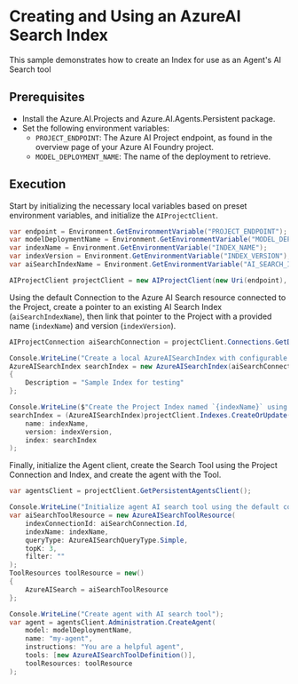 # Creating and Using an AzureAI Search Index

This sample demonstrates how to create an Index for use as an Agent's AI Search tool

## Prerequisites

- Install the Azure.AI.Projects and Azure.AI.Agents.Persistent package.
- Set the following environment variables:
  - `PROJECT_ENDPOINT`: The Azure AI Project endpoint, as found in the overview page of your Azure AI Foundry project.
  - `MODEL_DEPLOYMENT_NAME`: The name of the deployment to retrieve.

## Execution

Start by initializing the necessary local variables based on preset environment variables, and initialize the `AIProjectClient`.

```C# Snippet:AI_Projects_AzureAISearchInitializeProjectClient
var endpoint = Environment.GetEnvironmentVariable("PROJECT_ENDPOINT");
var modelDeploymentName = Environment.GetEnvironmentVariable("MODEL_DEPLOYMENT_NAME");
var indexName = Environment.GetEnvironmentVariable("INDEX_NAME");
var indexVersion = Environment.GetEnvironmentVariable("INDEX_VERSION");
var aiSearchIndexName = Environment.GetEnvironmentVariable("AI_SEARCH_INDEX_NAME");

AIProjectClient projectClient = new AIProjectClient(new Uri(endpoint), new DefaultAzureCredential());
```

Using the default Connection to the Azure AI Search resource connected to the Project, create a pointer to an existing AI Search Index (`aiSearchIndexName`), then link that pointer to the Project with a provided name (`indexName`) and version (`indexVersion`).

```C# Snippet:AI_Projects_AzureAISearchIndexCreation
AIProjectConnection aiSearchConnection = projectClient.Connections.GetDefaultConnection(ConnectionType.AzureAISearch);

Console.WriteLine("Create a local AzureAISearchIndex with configurable data, referencing an existing AI Search resource");
AzureAISearchIndex searchIndex = new AzureAISearchIndex(aiSearchConnection.Name, aiSearchIndexName)
{
    Description = "Sample Index for testing"
};

Console.WriteLine($"Create the Project Index named `{indexName}` using the previously created local object");
searchIndex = (AzureAISearchIndex)projectClient.Indexes.CreateOrUpdate(
    name: indexName,
    version: indexVersion,
    index: searchIndex
);
```

Finally, initialize the Agent client, create the Search Tool using the Project Connection and Index, and create the agent with the Tool.

```C# Snippet:AI_Projects_AzureAISearchToolUsingConnections
var agentsClient = projectClient.GetPersistentAgentsClient();

Console.WriteLine("Initialize agent AI search tool using the default connection and created index");
var aiSearchToolResource = new AzureAISearchToolResource(
    indexConnectionId: aiSearchConnection.Id,
    indexName: indexName,
    queryType: AzureAISearchQueryType.Simple,
    topK: 3,
    filter: ""
);
ToolResources toolResource = new()
{
    AzureAISearch = aiSearchToolResource
};

Console.WriteLine("Create agent with AI search tool");
var agent = agentsClient.Administration.CreateAgent(
    model: modelDeploymentName,
    name: "my-agent",
    instructions: "You are a helpful agent",
    tools: [new AzureAISearchToolDefinition()],
    toolResources: toolResource
);
```
